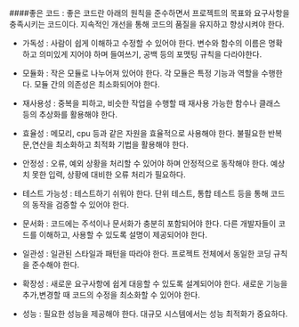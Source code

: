 ####좋은 코드
: 좋은 코드란 아래의 원칙을 준수하면서 프로젝트의 목표와 요구사항을 충족시키는 코드이다.
지속적인 개선을 통해 코드의 품질을 유지하고 향상시켜야 한다.


- 가독성 : 사람이 쉽게 이해하고 수정할 수 있어야 한다.
변수와 함수의 이름은 명확하고 의미있게 지어야 하며 들여쓰기, 공백 등의 포맷팅 규칙을 다라야한다.

- 모듈화 : 작은 모듈로  나누어져 있어야 한다.
각 모듈은 특정 기능과 역할을 수행한다.
모듈 간의 의존성은 최소화되어야 한다.

- 재사용성 : 중복을 피하고, 비슷한 작업을 수행할 때 재사용 가능한 함수나 클래스 등의 추상화를 활용해야 한다.

- 효율성 : 메모리, cpu 등과 같은 자원을 효율적으로 사용해야 한다.
불필요한 반복문,연산을 최소화하고 최적화 기법을 활용해야 한다.

- 안정성 : 오류, 예외 상황을 처리할 수 있어야 하며 안정적으로 동작해야 한다.
예상치 못한 입력, 상황에 대비한 오류 처리가 필요하다.

- 테스트 가능성 : 테스트하기 쉬워야 한다.
단위 테스트, 통합 테스트 등을 통해 코드의 동작을 검증할 수 있어야 한다.

- 문서화 : 코드에는 주석이나 문서화가 충분히 포함되어야 한다.
다른 개발자들이 코드를 이해하고, 사용할 수 있도록 설명이 제공되어야 한다.

- 일관성 : 일관된 스타일과 패턴을 따라야 한다.
프로젝트 전체에서 동일한 코딩 규칙을 준수해야 한다.

- 확장성 : 새로운 요구사항에 쉽게 대응할 수 있도록 설계되어야 한다.
새로운 기능을 추가,변경할 때 코드의 수정을 최소화할 수 있어야 한다.

- 성능 : 필요한 성능을 제공해야 한다.
대규모 시스템에서는 성능 최적화가 중요하다.
